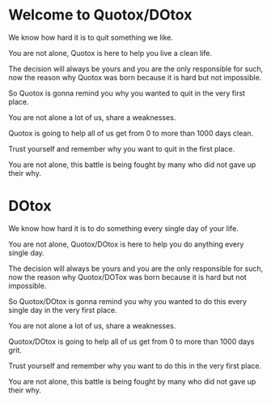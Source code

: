 # Welcome to Quotox/DOtox

We know how hard it is to quit something we like.

You are not alone, Quotox is here to help you live a clean life.

The decision will always be yours and you are the only responsible for such, now the reason why Quotox was born because it is hard but not impossible.

So Quotox is gonna remind you why you wanted to quit in the very first place.

You are not alone a lot of us, share a weaknesses.

Quotox is going to help all of us get from 0 to more than 1000 days clean.

Trust yourself and remember why you want to quit in the first place.

You are not alone, this battle is being fought by many who did not gave up their why.

# DOtox
We know how hard it is to do something every single day of your life.

You are not alone, Quotox/DOtox is here to help you do anything every single day.

The decision will always be yours and you are the only responsible for such, now the reason why Quotox/DOTox was born because it is hard but not impossible.

So Quotox/DOtox is gonna remind you why you wanted to do this every single day in the very first place.

You are not alone a lot of us, share a weaknesses.

Quotox/DOtox is going to help all of us get from 0 to more than 1000 days grit.

Trust yourself and remember why you want to do this in the very first place.

You are not alone, this battle is being fought by many who did not gave up their why.
